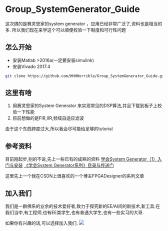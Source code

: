 # Group_SystemGenerator_Guide
这次搞的是赛灵思家的system generator ，应用已经非常广泛了,资料也是相当的多.
所以我们现在来学这个可以顺便校验一下制度和可行性问题

## 怎么开始

- 安装Matlab >2016a(一定要安装simulink)
- 安装Vivado 2017.4
```bash
git clone https://github.com/HHHHorrible/Group_SystemGenerator_Guide.git
```

## 这里有啥
1. 用赛灵思家的System Generator 来实现常见的DSP算法,并且下载到板子上校验一下性能
2. 目前想做的是FIR,IIR,频域自适应滤波

由于这个东西跨度过大,所以我会尽可能给足够的tutorial

## 参考资料
目前刚起步,别的不说,先上一些已有的成熟的资料
[学会System Generator（1）入门与安装](https://blog.csdn.net/FPGADesigner/article/details/80926520)
[《学会System Generator系列》目录与传送门](https://blog.csdn.net/FPGADesigner/article/details/82792576)

这里先上一个我在CSDN上很喜欢的一个博主FPGADesigner的系列文章
## 加入我们
我们是一群佛系的业余的技术爱好者,致力于探究新的EE/AI间的新技术,新工具.在我们当中,有工程师,也有EE类学生,也有普通大学生,也有一些实习的大哥.

如果你有兴趣的话,可以选择加入我们.
![](https://i.loli.net/2019/09/19/r3WHt8my4bZlsQ2.jpg)



